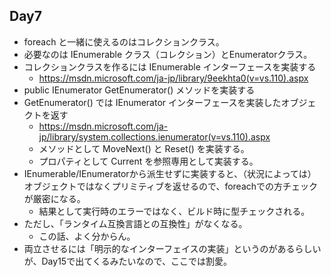 ## Day7

* foreach と一緒に使えるのはコレクションクラス。
* 必要なのは IEnumerable クラス（コレクション）とEnumeratorクラス。
* コレクションクラスを作るには IEnumerable インターフェースを実装する
    * https://msdn.microsoft.com/ja-jp/library/9eekhta0(v=vs.110).aspx
* public IEnumerator GetEnumerator() メソッドを実装する
* GetEnumerator() では IEnumerator インターフェースを実装したオブジェクトを返す
    * https://msdn.microsoft.com/ja-jp/library/system.collections.ienumerator(v=vs.110).aspx
    * メソッドとして MoveNext() と Reset() を実装する。
    * プロパティとして Current を参照専用として実装する。
* IEnumerable/IEnumeratorから派生せずに実装すると、（状況によっては）オブジェクトではなくプリミティブを返せるので、foreachでの方チェックが厳密になる。
    * 結果として実行時のエラーではなく、ビルド時に型チェックされる。
* ただし、「ランタイム互換言語との互換性」がなくなる。
    * この話、よく分からん。
* 両立させるには「明示的なインターフェイスの実装」というのがあるらしいが、Day15で出てくるみたいなので、ここでは割愛。

